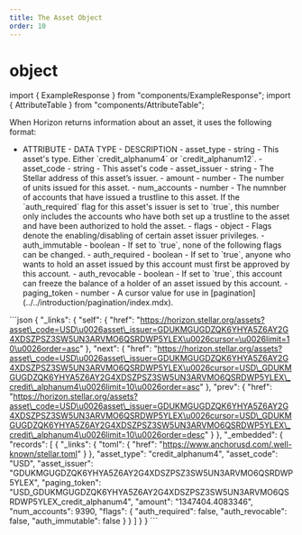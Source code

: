 ```yaml
---
title: The Asset Object
order: 10
---
```


# object

import { ExampleResponse } from "components/ExampleResponse"; import { AttributeTable } from "components/AttributeTable";

When Horizon returns information about an asset, it uses the following format:

 - ATTRIBUTE - DATA TYPE - DESCRIPTION - asset\_type - string - This asset's type. Either \`credit\_alphanum4\` or \`credit\_alphanum12\`. - asset\_code - string - This asset's code - asset\_issuer - string - The Stellar address of this asset’s issuer. - amount - number - The number of units issued for this asset. - num\_accounts - number - The numnber of accounts that have issued a trustline to this asset. If the \`auth\_required\` flag for this asset's issuer is set to \`true\`, this number only includes the accounts who have both set up a trustline to the asset and have been authorized to hold the asset. - flags - object - Flags denote the enabling/disabling of certain asset issuer privileges. - auth\_immutable - boolean - If set to \`true\`, none of the following flags can be changed. - auth\_required - boolean - If set to \`true\`, anyone who wants to hold an asset issued by this account must first be approved by this account. - auth\_revocable - boolean - If set to \`true\`, this account can freeze the balance of a holder of an asset issued by this account. - paging\_token - number - A cursor value for use in \[pagination\]\(../../introduction/pagination/index.mdx\).

 \`\`\`json { "\_links": { "self": { "href": "https://horizon.stellar.org/assets?asset\_code=USD\u0026asset\_issuer=GDUKMGUGDZQK6YHYA5Z6AY2G4XDSZPSZ3SW5UN3ARVMO6QSRDWP5YLEX\u0026cursor=\u0026limit=10\u0026order=asc" }, "next": { "href": "https://horizon.stellar.org/assets?asset\_code=USD\u0026asset\_issuer=GDUKMGUGDZQK6YHYA5Z6AY2G4XDSZPSZ3SW5UN3ARVMO6QSRDWP5YLEX\u0026cursor=USD\_GDUKMGUGDZQK6YHYA5Z6AY2G4XDSZPSZ3SW5UN3ARVMO6QSRDWP5YLEX\_credit\_alphanum4\u0026limit=10\u0026order=asc" }, "prev": { "href": "https://horizon.stellar.org/assets?asset\_code=USD\u0026asset\_issuer=GDUKMGUGDZQK6YHYA5Z6AY2G4XDSZPSZ3SW5UN3ARVMO6QSRDWP5YLEX\u0026cursor=USD\_GDUKMGUGDZQK6YHYA5Z6AY2G4XDSZPSZ3SW5UN3ARVMO6QSRDWP5YLEX\_credit\_alphanum4\u0026limit=10\u0026order=desc" } }, "\_embedded": { "records": \[ { "\_links": { "toml": { "href": "https://www.anchorusd.com/.well-known/stellar.toml" } }, "asset\_type": "credit\_alphanum4", "asset\_code": "USD", "asset\_issuer": "GDUKMGUGDZQK6YHYA5Z6AY2G4XDSZPSZ3SW5UN3ARVMO6QSRDWP5YLEX", "paging\_token": "USD\_GDUKMGUGDZQK6YHYA5Z6AY2G4XDSZPSZ3SW5UN3ARVMO6QSRDWP5YLEX\_credit\_alphanum4", "amount": "1347404.4083346", "num\_accounts": 9390, "flags": { "auth\_required": false, "auth\_revocable": false, "auth\_immutable": false } } \] } } \`\`\`

